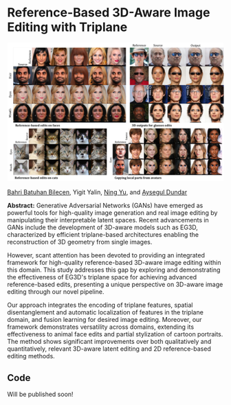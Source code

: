 # Reference-Based 3D-Aware Image Editing with Triplane

![Teaser](./assets/teaser.png)

[Bahri Batuhan Bilecen](https://three-bee.github.io), Yigit Yalin, [Ning Yu](https://ningyu1991.github.io/), and [Aysegul Dundar](http://www.cs.bilkent.edu.tr/~adundar/)

**Abstract:** 
Generative Adversarial Networks (GANs) have emerged as powerful tools for high-quality image generation and real image editing by manipulating their interpretable latent spaces. Recent advancements in GANs include the development of 3D-aware models such as EG3D, characterized by efficient triplane-based architectures enabling the reconstruction of 3D geometry from single images. 

However, scant attention has been devoted to providing an integrated framework for high-quality reference-based 3D-aware image editing within this domain. This study addresses this gap by exploring and demonstrating the effectiveness of EG3D's triplane space for achieving advanced reference-based edits, presenting a unique perspective on 3D-aware image editing through our novel pipeline.

Our approach integrates the encoding of triplane features, spatial disentanglement and automatic localization of features in the triplane domain, and fusion learning for desired image editing. Moreover, our framework demonstrates versatility across domains, extending its effectiveness to animal face edits and partial stylization of cartoon portraits. The method shows significant improvements over both qualitatively and quantitatively, relevant 3D-aware latent editing and 2D reference-based editing methods.

## Code
Will be published soon!
